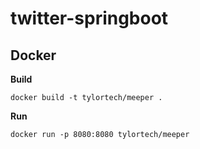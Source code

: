# twitter-springboot

## Docker
**Build**
```
docker build -t tylortech/meeper .
```
**Run**
```
docker run -p 8080:8080 tylortech/meeper
```